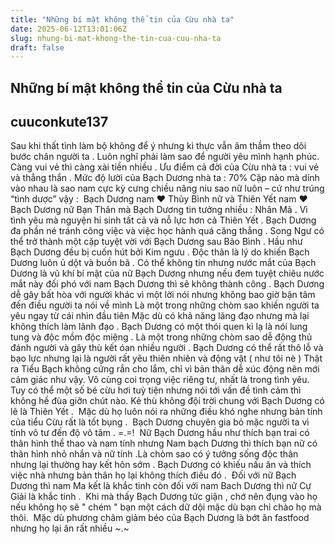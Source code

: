 ```yaml
---
title: "Những bí mật không thể tin của Cừu nhà ta"
date: 2025-06-12T13:01:06Z
slug: nhung-bi-mat-khong-the-tin-cua-cuu-nha-ta
draft: false
---
```


## Những bí mật không thể tin của Cừu nhà ta

## cuuconkute137

Sau khi thất tình làm bộ không để ý nhưng kì thực vẫn âm thầm theo dõi bước chân người ta . 
Luôn nghĩ phải làm sao để người yêu mình hạnh phúc.
Càng vui vẻ thì càng xài tiền nhiều . 
Ưu điểm cả đời của Cừu nhà ta : vui vẻ và thẳng thắn . 
Mức độ lười của Bạch Dương nhà ta : 70% 
Cặp nào mà dính vào nhau là sao nam cực kỳ cưng chiều nâng niu sao nữ luôn – cứ như trúng “tình dược” vậy : ​ Bạch Dương nam ♥ Thủy Bình nữ và Thiên Yết nam ♥ Bạch Dương nữ
Bạn Thân mà Bạch Dương tin tưởng nhiều : Nhân Mã . 
Vì tình yêu mà nguyện hi sinh tất cả và nỗ lực hơn cả Thiên Yết . 
Bạch Dương đa phần né tránh công việc và việc học hành quá căng thẳng . 
Song Ngư có thể trở thành một cặp tuyệt vời với Bạch Dương sau Bảo Bình . 
Hầu như Bạch Dương đều bị cuốn hút bởi Kim ngưu . 
Độc thân là lý do khiến Bạch Dương luôn ủ dột và buồn bã . 
Có thể không tin nhưng nước mắt của Bạch Dương là vũ khí bí mật của nữ Bạch Dương nhưng nếu đem tuyệt chiêu nước mắt này đối phó với nam Bạch Dương thì sẽ không thành công . 
Bạch Dương dễ gây bất hòa với người khác vì một lời nói nhưng không bao giờ bận tâm đến điều người ta nói về mình 
Là một trong những chòm sao khiến người ta yêu ngay từ cái nhìn đầu tiên 
Mặc dù có khả năng lãng đạo nhưng mà lại không thích làm lãnh đạo . 
Bạch Dương có một thói quen kì lạ là nói lung tung và độc mồm độc miệng . 
Là một trong những chòm sao dễ động thủ đánh người và gây thù kết óan nhiều người . 
Bạch Dương có thể rất thô lỗ và bạo lực nhưng lại là người rất yêu thiên nhiên và động vật ( như tôi nè  ) 
Thật ra Tiểu Bạch không cứng rắn cho lắm, chỉ vì bản thân dễ xúc động nên mới cảm giác như vậy. Vô cùng coi trọng việc riêng tư, nhất là trong tình yêu. Tuy có thể một số bé cừu hơi tuỳ tiện nhưng nói tới vấn đề tình cảm thì không hề đùa giỡn chút nào.​
Kẻ thù không đội trời chung với Bạch Dương có lẽ là Thiên Yết . ​
Mặc dù họ luôn nói ra những điều khó nghe nhưng bản tính của tiểu Cừu rất là tốt bụng . ​
Bạch Dương chuyên gia bỏ mặc người ta vì tính vô tư đến độ vô tâm . =.=! ​
Nữ Bạch Dương hầu như thích bạn trai có thân hình thể thao và nam tính nhưng Nam bạch Dương thì thích bạn nữ có thân hình nhỏ nhắn và nữ tính . ​
Là chòm sao có ý tưởng sống độc thân nhưng lại thường hay kết hôn sớm . ​
Bạch Dương có khiếu nấu ăn và thích việc nhà nhưng bản thân họ lại không thích điều đó . ​
Đối với nữ Bạch Dương thì nam Ma kết là khắc tinh còn đối với nam Bach Dương thì nữ Cự Giải là khắc tinh . ​
Khi mà thấy Bạch Dương tức giận , chớ nên đụng vào họ nếu không họ sẽ " chém " bạn một cách dữ dội mặc dù bạn chỉ chào họ mà thôi. ​
Mặc dù phương châm giảm béo của Bạch Dương là bớt ăn fastfood nhưng họ lại ăn rất nhiều ~.~ ​